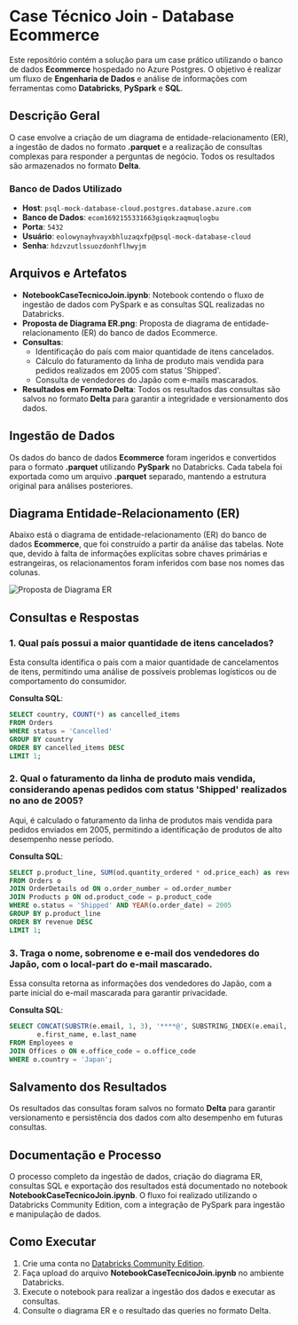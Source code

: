 
# Case Técnico Join - Database Ecommerce

Este repositório contém a solução para um case prático utilizando o banco de dados **Ecommerce** hospedado no Azure Postgres. O objetivo é realizar um fluxo de **Engenharia de Dados** e análise de informações com ferramentas como **Databricks**, **PySpark** e **SQL**.

## Descrição Geral

O case envolve a criação de um diagrama de entidade-relacionamento (ER), a ingestão de dados no formato **.parquet** e a realização de consultas complexas para responder a perguntas de negócio. Todos os resultados são armazenados no formato **Delta**.

### Banco de Dados Utilizado

- **Host**: `psql-mock-database-cloud.postgres.database.azure.com`
- **Banco de Dados**: `ecom1692155331663giqokzaqmuqlogbu`
- **Porta**: `5432`
- **Usuário**: `eolowynayhvayxbhluzaqxfp@psql-mock-database-cloud`
- **Senha**: `hdzvzutlssuozdonhflhwyjm`

## Arquivos e Artefatos

- **NotebookCaseTecnicoJoin.ipynb**: Notebook contendo o fluxo de ingestão de dados com PySpark e as consultas SQL realizadas no Databricks.
- **Proposta de Diagrama ER.png**: Proposta de diagrama de entidade-relacionamento (ER) do banco de dados Ecommerce.
- **Consultas**:
  - Identificação do país com maior quantidade de itens cancelados.
  - Cálculo do faturamento da linha de produto mais vendida para pedidos realizados em 2005 com status 'Shipped'.
  - Consulta de vendedores do Japão com e-mails mascarados.
- **Resultados em Formato Delta**: Todos os resultados das consultas são salvos no formato **Delta** para garantir a integridade e versionamento dos dados.

## Ingestão de Dados

Os dados do banco de dados **Ecommerce** foram ingeridos e convertidos para o formato **.parquet** utilizando **PySpark** no Databricks. Cada tabela foi exportada como um arquivo **.parquet** separado, mantendo a estrutura original para análises posteriores.

## Diagrama Entidade-Relacionamento (ER)

Abaixo está o diagrama de entidade-relacionamento (ER) do banco de dados **Ecommerce**, que foi construído a partir da análise das tabelas. Note que, devido à falta de informações explícitas sobre chaves primárias e estrangeiras, os relacionamentos foram inferidos com base nos nomes das colunas.

![Proposta de Diagrama ER](xxxx.png)

## Consultas e Respostas

### 1. Qual país possui a maior quantidade de itens cancelados?

Esta consulta identifica o país com a maior quantidade de cancelamentos de itens, permitindo uma análise de possíveis problemas logísticos ou de comportamento do consumidor.

**Consulta SQL**:
```sql
SELECT country, COUNT(*) as cancelled_items
FROM Orders
WHERE status = 'Cancelled'
GROUP BY country
ORDER BY cancelled_items DESC
LIMIT 1;
```

### 2. Qual o faturamento da linha de produto mais vendida, considerando apenas pedidos com status 'Shipped' realizados no ano de 2005?

Aqui, é calculado o faturamento da linha de produtos mais vendida para pedidos enviados em 2005, permitindo a identificação de produtos de alto desempenho nesse período.

**Consulta SQL**:
```sql
SELECT p.product_line, SUM(od.quantity_ordered * od.price_each) as revenue
FROM Orders o
JOIN OrderDetails od ON o.order_number = od.order_number
JOIN Products p ON od.product_code = p.product_code
WHERE o.status = 'Shipped' AND YEAR(o.order_date) = 2005
GROUP BY p.product_line
ORDER BY revenue DESC
LIMIT 1;
```

### 3. Traga o nome, sobrenome e e-mail dos vendedores do Japão, com o local-part do e-mail mascarado.

Essa consulta retorna as informações dos vendedores do Japão, com a parte inicial do e-mail mascarada para garantir privacidade.

**Consulta SQL**:
```sql
SELECT CONCAT(SUBSTR(e.email, 1, 3), '****@', SUBSTRING_INDEX(e.email, '@', -1)) as masked_email,
       e.first_name, e.last_name
FROM Employees e
JOIN Offices o ON e.office_code = o.office_code
WHERE o.country = 'Japan';
```

## Salvamento dos Resultados

Os resultados das consultas foram salvos no formato **Delta** para garantir versionamento e persistência dos dados com alto desempenho em futuras consultas.

## Documentação e Processo

O processo completo da ingestão de dados, criação do diagrama ER, consultas SQL e exportação dos resultados está documentado no notebook **NotebookCaseTecnicoJoin.ipynb**. O fluxo foi realizado utilizando o Databricks Community Edition, com a integração de PySpark para ingestão e manipulação de dados.

## Como Executar

1. Crie uma conta no [Databricks Community Edition](https://community.cloud.databricks.com).
2. Faça upload do arquivo **NotebookCaseTecnicoJoin.ipynb** no ambiente Databricks.
3. Execute o notebook para realizar a ingestão dos dados e executar as consultas.
4. Consulte o diagrama ER e o resultado das queries no formato Delta.

